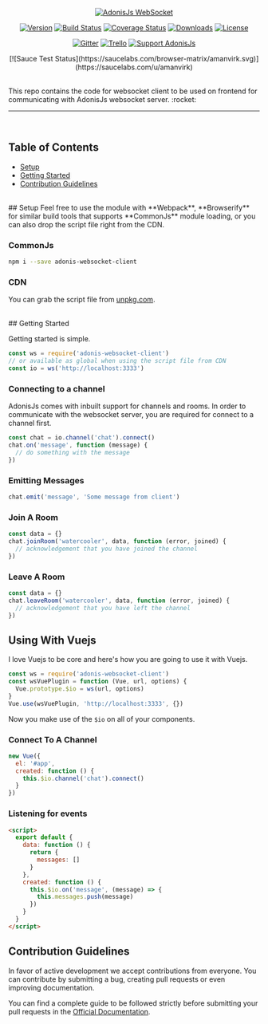 <p align="center">
  <a href="http://adonisjs.com"><img src="https://cloud.githubusercontent.com/assets/2793951/19925021/865beda4-a0ee-11e6-85bb-20ccd8f72211.png" alt="AdonisJs WebSocket"></a>
</p>

<p align="center">
  <a href="https://www.npmjs.com/package/adonis-websocket-client"><img src="https://img.shields.io/npm/v/adonis-websocket-client.svg?style=flat-square" alt="Version"></a>
  <a href="https://travis-ci.org/adonisjs/adonis-websocket-client"><img src="https://img.shields.io/travis/adonisjs/adonis-websocket-client/master.svg?style=flat-square" alt="Build Status"></a>
  <a href="https://coveralls.io/github/adonisjs/adonis-websocket-client?branch=master"><img src="https://img.shields.io/coveralls/adonisjs/adonis-websocket-client/master.svg?style=flat-square" alt="Coverage Status"></a>
  <a href="https://www.npmjs.com/package/adonis-websocket-client"><img src="https://img.shields.io/npm/dt/adonis-websocket.svg?style=flat-square" alt="Downloads"></a>
  <a href="https://opensource.org/licenses/MIT"><img src="https://img.shields.io/npm/l/adonis-websocket.svg?style=flat-square" alt="License"></a>
</p>

<p align="center">
  <a href="https://gitter.im/adonisjs/adonis-framework"><img src="https://img.shields.io/badge/gitter-join%20us-1DCE73.svg?style=flat-square" alt="Gitter"></a>
  <a href="https://trello.com/b/yzpqCgdl/adonis-for-humans"><img src="https://img.shields.io/badge/trello-roadmap-89609E.svg?style=flat-square" alt="Trello"></a>
  <a href="https://www.patreon.com/adonisframework"><img src="https://img.shields.io/badge/patreon-support%20AdonisJs-brightgreen.svg?style=flat-square" alt="Support AdonisJs"></a>
</p>

<p align="center">
  [![Sauce Test Status](https://saucelabs.com/browser-matrix/amanvirk.svg)](https://saucelabs.com/u/amanvirk)
</p>

<br>
This repo contains the code for websocket client to be used on frontend for communicating with AdonisJs websocket server. :rocket:

<br>
<hr>
<br>

## Table of Contents

* [Setup](#setup)
* [Getting Started](#getting-started)
* [Contribution Guidelines](#contribution-guidelines)

<br>
## <a name="requirements"></a>Setup
Feel free to use the module with **Webpack**, **Browserify** for similar build tools that supports **CommonJs** module loading, or you can also drop the script file right from the CDN.

### CommonJs
```bash
npm i --save adonis-websocket-client
```

### CDN
You can grab the script file from [unpkg.com](https://unpkg.com/adonis-websocket-client/dist/ws.js).

<br>
## <a name="getting-started"></a>Getting Started

Getting started is simple.

```javascript
const ws = require('adonis-websocket-client')
// or available as global when using the script file from CDN
const io = ws('http://localhost:3333')
```

### Connecting to a channel
AdonisJs comes with inbuilt support for channels and rooms. In order to communicate with the websocket server, you are required for connect to a channel first.

```javascript
const chat = io.channel('chat').connect()
chat.on('message', function (message) {
  // do something with the message
})
```

### Emitting Messages

```javascript
chat.emit('message', 'Some message from client')
```

### Join A Room

```javascript
const data = {}
chat.joinRoom('watercooler', data, function (error, joined) {
  // acknowledgement that you have joined the channel
})
```

### Leave A Room

```javascript
const data = {}
chat.leaveRoom('watercooler', data, function (error, joined) {
  // acknowledgement that you have left the channel
})
```

## Using With Vuejs
I love Vuejs to be core and here's how you are going to use it with Vuejs.

```javascript
const ws = require('adonis-websocket-client')
const wsVuePlugin = function (Vue, url, options) {
  Vue.prototype.$io = ws(url, options)
}
Vue.use(wsVuePlugin, 'http://localhost:3333', {})
```

Now you make use of the `$io` on all of your components.

### Connect To A Channel

```javascript
new Vue({
  el: '#app',
  created: function () {
    this.$io.channel('chat').connect()
  }
})
```

### Listening for events

```html
<script>
  export default {
    data: function () {
      return {
        messages: []
      }
    },
    created: function () {
      this.$io.on('message', (message) => {
        this.messages.push(message)
      })
    }
  }
</script>
```

## <a name="contribution-guidelines"></a>Contribution Guidelines

In favor of active development we accept contributions from everyone. You can contribute by submitting a bug, creating pull requests or even improving documentation.

You can find a complete guide to be followed strictly before submitting your pull requests in the [Official Documentation](http://adonisjs.com/docs/contributing).
